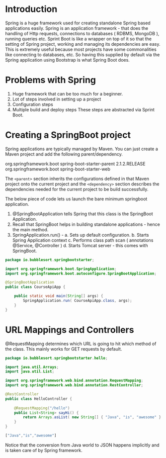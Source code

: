 # Introduction
Spring is a huge framework used for creating standalone Spring based applications easily. Spring is an application framework - that does the handling of Http requests, connections to databases ( RDBMS, MongoDB ), running queries etc. Sprint Boot is like a wrapper on top of it so that the setting of Spring project, working and managing its dependencies are easy. This is extremely useful because most projects have some commonalities like connecting to databases, etc. So having this supplied by default via the Spring application using Bootstrap is what Spring Boot does.

# Problems with Spring
1. Huge framework that can be too much for a beginner.
2. Lot of steps involved in setting up a project
3. Configuration steps
4. Multiple build and deploy steps
These steps are abstracted via Sprint Boot.

# Creating a SpringBoot project

Spring applications are typically managed by Maven. You can just create a Maven project and add the following parent/dependency.

  <parent>
	<groupId>org.springframework.boot</groupId>
	<artifactId>spring-boot-starter-parent</artifactId>
	<version>2.1.2.RELEASE</version>
	<relativePath/>
   </parent>

   <dependencies>
	<dependency>
	<groupId>org.springframework.boot</groupId>
	<artifactId>spring-boot-starter-web</artifactId>
	</dependency>
    </dependencies>

The `<parent>` section inherits the configurations defined in that Maven project onto the current project and the `<dependency>` section describes the dependencies needed for the current project to be build successfully.

The below piece of code lets us launch the bare minimum springboot application.
1. @SpringBootApplication tells Spring that this class is the SpringBoot Application.
2. Recall that SpringBoot helps in building standalone applications - hence the main method.
3. SpringApplication.run() - 
       a. Sets up default configuration.
       b. Starts Spring Application context
       c. Performs class path scan ( annotations @Service, @Controller )
       d. Starts Tomcat server - this comes with SpringBoot. 
 
```java
package io.bubblesort.springbootstarter;

import org.springframework.boot.SpringApplication;
import org.springframework.boot.autoconfigure.SpringBootApplication;

@SpringBootApplication
public class CourseApiApp {

	public static void main(String[] args) {
		SpringApplication.run( CourseApiApp.class, args);
	}
}
```

# URL Mappings and Controllers

@RequestMapping determines which URL is going to hit which method of the class. This mainly works for GET requests by default.

```java
package io.bubblesort.springbootstarter.hello;

import java.util.Arrays;
import java.util.List;

import org.springframework.web.bind.annotation.RequestMapping;
import org.springframework.web.bind.annotation.RestController;

@RestController
public class HelloController {
	
	@RequestMapping("/hello")
	public List<String> sayHi() {
		return Arrays.asList( new String[] { "Java", "is", "awesome" } );
	}
}
```

```javascript
["Java","is","awesome"]
```

Notice that the conversion from Java world to JSON happens implicitly and is taken care of by Spring framework.
